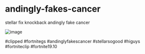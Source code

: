 # andingly-fakes-cancer
stellar fix knockback andingly fake cancer



![image](https://github.com/user-attachments/assets/41618c17-fcf9-4e79-9c3f-e4b088db6abf)

#clipped #fortnitegs #andinglyfakescancer #stellarsogood #higuys #fortniteclip #fortnite19.10







